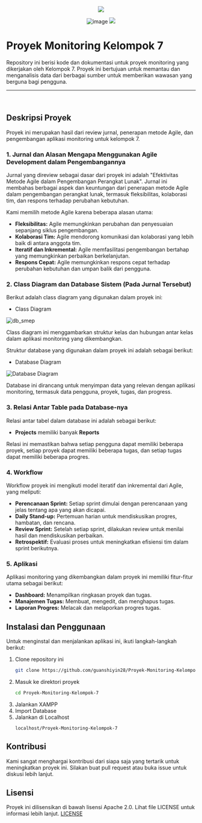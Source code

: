 <div align=center>

<img src="https://capsule-render.vercel.app/api?type=waving&height=100&color=20:06D001,100:F0F0F0&section=footer&reversal=false&textBg=false&fontAlignY=50&descAlign=48&descAlignY=59"/>

![image](https://github.com/user-attachments/assets/936ee74f-8a83-435e-8d96-12bdba119c2c)
<img src="https://capsule-render.vercel.app/api?type=waving&height=100&color=20:06D001,100:F0F0F0&section=header&reversal=false&textBg=false&fontAlignY=50&descAlign=48&descAlignY=59"/>

</div>

# Proyek Monitoring Kelompok 7

Repository ini berisi kode dan dokumentasi untuk proyek monitoring yang dikerjakan oleh Kelompok 7. Proyek ini bertujuan untuk memantau dan menganalisis data dari berbagai sumber untuk memberikan wawasan yang berguna bagi pengguna.

<hr><br>

## Deskripsi Proyek

Proyek ini merupakan hasil dari review jurnal, penerapan metode Agile, dan pengembangan aplikasi monitoring untuk kelompok 7.

### 1. Jurnal dan Alasan Mengapa Menggunakan Agile Development dalam Pengembangannya

Jurnal yang direview sebagai dasar dari proyek ini adalah "Efektivitas Metode Agile dalam Pengembangan Perangkat Lunak". Jurnal ini membahas berbagai aspek dan keuntungan dari penerapan metode Agile dalam pengembangan perangkat lunak, termasuk fleksibilitas, kolaborasi tim, dan respons terhadap perubahan kebutuhan.

Kami memilih metode Agile karena beberapa alasan utama:

- **Fleksibilitas:** Agile memungkinkan perubahan dan penyesuaian sepanjang siklus pengembangan.
- **Kolaborasi Tim:** Agile mendorong komunikasi dan kolaborasi yang lebih baik di antara anggota tim.
- **Iteratif dan Inkremental:** Agile memfasilitasi pengembangan bertahap yang memungkinkan perbaikan berkelanjutan.
- **Respons Cepat:** Agile memungkinkan respons cepat terhadap perubahan kebutuhan dan umpan balik dari pengguna.

### 2. Class Diagram dan Database Sistem (Pada Jurnal Tersebut)

Berikut adalah class diagram yang digunakan dalam proyek ini:

- Class Diagram

![db_smep](https://github.com/user-attachments/assets/65557525-1e19-45fa-9b93-3f92a6bfd322)

Class diagram ini menggambarkan struktur kelas dan hubungan antar kelas dalam aplikasi monitoring yang dikembangkan.

Struktur database yang digunakan dalam proyek ini adalah sebagai berikut:

- Database Diagram

![Database Diagram](https://github.com/user-attachments/assets/3a63589a-760f-4abd-a815-9943a0dc27d6)

Database ini dirancang untuk menyimpan data yang relevan dengan aplikasi monitoring, termasuk data pengguna, proyek, tugas, dan progress.

### 3. Relasi Antar Table pada Database-nya

Relasi antar tabel dalam database ini adalah sebagai berikut:

- **Projects** memiliki banyak **Reports**

Relasi ini memastikan bahwa setiap pengguna dapat memiliki beberapa proyek, setiap proyek dapat memiliki beberapa tugas, dan setiap tugas dapat memiliki beberapa progres.

### 4. Workflow

Workflow proyek ini mengikuti model iteratif dan inkremental dari Agile, yang meliputi:

- **Perencanaan Sprint:** Setiap sprint dimulai dengan perencanaan yang jelas tentang apa yang akan dicapai.
- **Daily Stand-up:** Pertemuan harian untuk mendiskusikan progres, hambatan, dan rencana.
- **Review Sprint:** Setelah setiap sprint, dilakukan review untuk menilai hasil dan mendiskusikan perbaikan.
- **Retrospektif:** Evaluasi proses untuk meningkatkan efisiensi tim dalam sprint berikutnya.

### 5. Aplikasi

Aplikasi monitoring yang dikembangkan dalam proyek ini memiliki fitur-fitur utama sebagai berikut:

- **Dashboard:** Menampilkan ringkasan proyek dan tugas.
- **Manajemen Tugas:** Membuat, mengedit, dan menghapus tugas.
- **Laporan Progres:** Melacak dan melaporkan progres tugas.

## Instalasi dan Penggunaan

Untuk menginstal dan menjalankan aplikasi ini, ikuti langkah-langkah berikut:

1. Clone repository ini
   ```bash
   git clone https://github.com/guanshiyin28/Proyek-Monitoring-Kelompok-7.git
   ```
2. Masuk ke direktori proyek
   ```bash
   cd Proyek-Monitoring-Kelompok-7
   ```
3. Jalankan XAMPP
4. Import Database
5. Jalankan di Localhost
   ```
   localhost/Proyek-Monitoring-Kelompok-7
   ```


## Kontribusi

Kami sangat menghargai kontribusi dari siapa saja yang tertarik untuk meningkatkan proyek ini. Silakan buat pull request atau buka issue untuk diskusi lebih lanjut.

## Lisensi

Proyek ini dilisensikan di bawah lisensi Apache 2.0. Lihat file LICENSE untuk informasi lebih lanjut.
[LICENSE](https://github.com/guanshiyin28/Proyek-Monitoring-Kelompok-7/blob/master/LICENSE)

